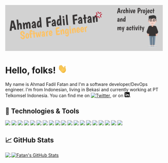 
![Header](https://raw.githubusercontent.com/ahmadfadilfatan/ahmadfadilfatan/master/readme_header.png "Header")
<!--(https://martinheinz.dev/)-->

# Hello, folks! <img src="https://raw.githubusercontent.com/ahmadfadilfatan/ahmadfadilfatan/master/wave.gif" width="30px" height="30px" />

My name is Ahmad Fadil Fatan and I'm a software developer/DevOps engineer. I'm from Indonesian, living in Bekasi and currently working at PT Telkomsel Indonesia. You can find me on [![Twitter][1.2]][1],  or on [![LinkedIn][3.2]][3].

## 🔧 Technologies & Tools
![](https://img.shields.io/badge/OS-Linux-informational?style=flat&logo=linux&logoColor=white&color=2bbc8a)
![](https://img.shields.io/badge/Visual-Studio-informational?style=flat&logo=VisualStudio&logoColor=white&color=2bbc8a)
![](https://img.shields.io/badge/Code-Python-informational?style=flat&logo=python&logoColor=white&color=2bbc8a)
![](https://img.shields.io/badge/Code-JavaScript-informational?style=flat&logo=javascript&logoColor=white&color=2bbc8a)
![](https://img.shields.io/badge/Code-Java-informational?style=flat&logo=java&logoColor=white&color=2bbc8a)
![](https://img.shields.io/badge/Code-Make-informational?style=flat&logo=cmake&logoColor=white&color=2bbc8a)
![](https://img.shields.io/badge/Code-Vue-informational?style=flat&logo=vue.js&logoColor=white&color=2bbc8a)
![](https://img.shields.io/badge/Shell-Bash-informational?style=flat&logo=gnu-bash&logoColor=white&color=2bbc8a)
![](https://img.shields.io/badge/Tools-PostgreSQL-informational?style=flat&logo=postgresql&logoColor=white&color=2bbc8a)
![](https://img.shields.io/badge/Tools-MySQL-informational?style=flat&logo=MySQL&logoColor=white&color=2bbc8a)
![](https://img.shields.io/badge/Tools-Firebase-informational?style=flat&logo=Firebase&logoColor=white&color=2bbc8a)
![](https://img.shields.io/badge/Tools-Kibana-informational?style=flat&logo=Kibana&logoColor=white&color=2bbc8a)
![](https://img.shields.io/badge/Tools-Splunk-informational?style=flat&logo=Splunk&logoColor=white&color=2bbc8a)
![](https://img.shields.io/badge/Tools-Drupal-informational?style=flat&logo=Drupal&logoColor=white&color=2bbc8a)
![](https://img.shields.io/badge/Tools-CMS-informational?style=flat&logo=CMS&logoColor=white&color=2bbc8a)
![](https://img.shields.io/badge/Tools-Docker-informational?style=flat&logo=docker&logoColor=white&color=2bbc8a)
![](https://img.shields.io/badge/Tools-Kubernetes-informational?style=flat&logo=kubernetes&logoColor=white&color=2bbc8a)
![](https://img.shields.io/badge/Tools-Red_Hat_OpenShift-informational?style=flat&logo=red-hat-open-shift&logoColor=white&color=2bbc8a)
![](https://img.shields.io/badge/Cloud-Digital_Ocean-informational?style=flat&logo=digitalocean&logoColor=white&color=2bbc8a)

## &#x1f4c8; GitHub Stats

<a href="https://github.com/ahmadfadilfatan/ahmadfadilfatan">
  <img align="center" src="https://github-readme-stats.vercel.app/api/top-langs/?username=ahmadfadilfatan&hide=java,html,tex&title_color=ffffff&text_color=c9cacc&icon_color=2bbc8a&bg_color=1d1f21&langs_count=3" />
</a>
<a href="https://github.com/ahmadfadilfatan/ahmadfadilfatan">
  <img align="center" src="https://github-readme-stats.vercel.app/api?username=ahmadfadilfatan&show_icons=true&line_height=27&count_private=true&title_color=ffffff&text_color=c9cacc&icon_color=2bbc8a&bg_color=1d1f21" alt="Fatan's GitHub Stats" />
</a>

<!-- <a href="https://github.com/ahmadfadilfatan/python-project-blueprint">
  <img align="center" src="https://github-readme-stats.vercel.app/api/pin/?username=ahmadfadilfatan&repo=python-project-blueprint&title_color=ffffff&text_color=c9cacc&icon_color=2bbc8a&bg_color=1d1f21" />
</a>


<a href="https://github.com/ahmadfadilfatan/go-project-blueprint">
  <img align="center" src="https://github-readme-stats.vercel.app/api/pin/?username=ahmadfadilfatan&repo=go-project-blueprint&title_color=ffffff&text_color=c9cacc&icon_color=2bbc8a&bg_color=1d1f21" />
</a>     -->

<!-- links to social media icons -->

<!-- icons with padding -->

[1.1]: http://i.imgur.com/tXSoThF.png (twitter icon with padding)
[2.1]: http://i.imgur.com/0o48UoR.png (github icon with padding)

<!-- icons without padding -->

[1.2]: http://i.imgur.com/wWzX9uB.png (twitter icon without padding)
[2.2]: http://i.imgur.com/9I6NRUm.png (github icon without padding)
[3.2]: https://raw.githubusercontent.com/ahmadfadilfatan/ahmadfadilfatan/master/linkedin-3-16.png (LinkedIn icon without padding)


<!-- links to your social media accounts -->

[1]: https://twitter.com/ahmadfadilfatan
[2]: https://github.com/ahmadfadilfatan
[3]: https://www.linkedin.com/in/faaataaan/


<!-- Resources -->
<!-- Icons: https://simpleicons.org/ -->
<!-- GitHub Stats: https://github.com/anuraghazra/github-readme-stats -->
<!-- Emojis: https://emojipedia.org/emoji/ -->
<!-- HTML Emojis: https://www.fileformat.info/index.htm -->
<!-- Shields: https://shields.io/ -->
<!-- Awesome GitHub Profile README: https://github.com/abhisheknaiidu/awesome-github-profile-readme -->
